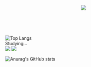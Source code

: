 
<div align="center">
  <img src="https://capsule-render.vercel.app/api?type=waving&color=auto&height=200&section=header&text=WelcomeToKeunHoGithub&fontSize=90" />
</div>
<br>
<br>
<br>
<br>

  <!-- 주석
  아이콘 포멧 = <img src="http://img.shields.io/badge/이름-색상코드?style=flat-square&logo=아이콘이름&logoColor=글자색상"/>
  -->

  ![Top Langs](https://github-readme-stats.vercel.app/api/top-langs/?username=DohanPAPA&layout=compact)
  <br>
  Studying...
  <br>
  <img src="http://img.shields.io/badge/C shap-00599C?style=flat-square&logo=C&logoColor=white"/> 
  <img src="https://img.shields.io/badge/opencv-5C3EE8?style=flat-square&logo=opencv&logoColor=black">
  <br>


![Anurag's GitHub stats](https://github-readme-stats.vercel.app/api?username=DohanPAPA&show_icons=true&theme=radical)




<!--
**DohanPAPA/DohanPAPA** is a ✨ _special_ ✨ repository because its `README.md` (this file) appears on your GitHub profile.

Here are some ideas to get you started:

- 🔭 I’m currently working on ...
- 🌱 I’m currently learning ...
- 👯 I’m looking to collaborate on ...
- 🤔 I’m looking for help with ...
- 💬 Ask me about ...
- 📫 How to reach me: ...
- 😄 Pronouns: ...
- ⚡ Fun fact: ...
-->
